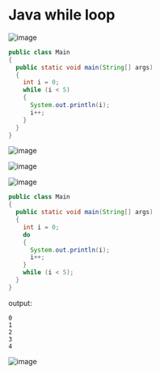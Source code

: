 # Java while loop

![image](https://github.com/user-attachments/assets/4ed1da3e-3011-49b5-b789-1d821de4cdbf)

```java
public class Main 
{
  public static void main(String[] args) 
  {
    int i = 0;
    while (i < 5) 
    {
      System.out.println(i);
      i++;
    }  
  }
}
```

![image](https://github.com/user-attachments/assets/79898e58-6b31-4d11-b314-71be181c78f7)

![image](https://github.com/user-attachments/assets/b784a55f-bc49-4c59-ac75-bb1286fd8114)

![image](https://github.com/user-attachments/assets/050b9848-0d2a-4696-b9f1-ec7be95de58e)

```java
public class Main 
{
  public static void main(String[] args) 
  {
    int i = 0;
    do 
    {
      System.out.println(i);
      i++;
    }
    while (i < 5);  
  }
}
```

output:
```
0
1
2
3
4
```

![image](https://github.com/user-attachments/assets/7690bcc4-94e1-403e-a019-4b471c6b0084)
